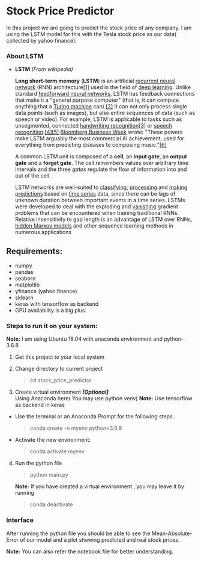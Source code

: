 # Stock Price Predictor
In this project we are going to predict the stock price of any company.  I am using the LSTM model for this with the Tesla stock price as our data( collected by yahoo finance).


### About LSTM 
- **LSTM** *(From wikipedia)*

	**Long short-term memory** (**LSTM**) is an artificial [recurrent neural network](https://en.wikipedia.org/wiki/Recurrent_neural_network "Recurrent neural network") (RNN) architecture[[1]](https://en.wikipedia.org/wiki/Long_short-term_memory#cite_note-lstm1997-1) used in the field of [deep learning](https://en.wikipedia.org/wiki/Deep_learning "Deep learning"). Unlike standard [feedforward neural networks](https://en.wikipedia.org/wiki/Feedforward_neural_network "Feedforward neural network"), LSTM has feedback connections that make it a "general purpose computer" (that is, it can compute anything that a [Turing machine](https://en.wikipedia.org/wiki/Turing_machine "Turing machine") can).[[2]](https://en.wikipedia.org/wiki/Long_short-term_memory#cite_note-Siegelmann92-2) It can not only process single data points (such as images), but also entire sequences of data (such as speech or video). For example, LSTM is applicable to tasks such as unsegmented, connected [handwriting recognition](https://en.wikipedia.org/wiki/Handwriting_recognition "Handwriting recognition")[[3]](https://en.wikipedia.org/wiki/Long_short-term_memory#cite_note-3) or [speech recognition](https://en.wikipedia.org/wiki/Speech_recognition "Speech recognition").[[4]](https://en.wikipedia.org/wiki/Long_short-term_memory#cite_note-sak2014-4)[[5]](https://en.wikipedia.org/wiki/Long_short-term_memory#cite_note-liwu2015-5) [Bloomberg Business Week](https://en.wikipedia.org/wiki/Bloomberg_Business_Week "Bloomberg Business Week") wrote: "These powers make LSTM arguably the most commercial AI achievement, used for everything from predicting diseases to composing music."[[6]](https://en.wikipedia.org/wiki/Long_short-term_memory#cite_note-bloomberg2018-6)

	A common LSTM unit is composed of a **cell**, an **input gate**, an **output gate** and a **forget gate**. The cell remembers values over arbitrary time intervals and the three _gates_ regulate the flow of information into and out of the cell.

	LSTM networks are well-suited to [classifying](https://en.wikipedia.org/wiki/Classification_in_machine_learning "Classification in machine learning"), [processing](https://en.wikipedia.org/wiki/Computer_data_processing "Computer data processing") and [making predictions](https://en.wikipedia.org/wiki/Predict "Predict") based on [time series](https://en.wikipedia.org/wiki/Time_series "Time series") data, since there can be lags of unknown duration between important events in a time series. LSTMs were developed to deal with the exploding and [vanishing](https://en.wikipedia.org/wiki/Vanishing_gradient_problem "Vanishing gradient problem") gradient problems that can be encountered when training traditional RNNs. Relative insensitivity to gap length is an advantage of LSTM over RNNs, [hidden Markov models](https://en.wikipedia.org/wiki/Hidden_Markov_models "Hidden Markov models") and other sequence learning methods in numerous applications

## Requirements:
- numpy
- pandas
- seaborn
- matplotlib
- yfinance (yahoo finance)
- sklearn
- keras with tensorflow as backend
- GPU availability is a big plus.

### Steps to run it on your system:

**Note:** I am using Ubuntu 18.04 with anaconda environment and python-3.6.8

1. Get this project to your local system

2. Change directory to current project
	>cd stock_price_predictor

3. Create virtual environment ***[Optional]***  
Using Anaconda here( You may use python venv)
**Note:** Use tensorflow as backend in keras
- Use the terminal or an Anaconda Prompt for the following steps:

	> conda create -n myenv python=3.6.8

- Activate the new environment:

	> conda activate myenv

4. Run the python file

	> python main.py


	**Note:** If you have created a virtual environment , you may leave it by running
	>conda deactivate
### Interface
After running the python file you should be able to see the Mean-Absolute-Error of our model and a plot showing predicted and real stock prices.

**Note:** You can also refer the notebook file for better understanding.

